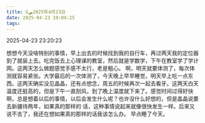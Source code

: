 ```yaml
---
title: G🛹2025年4月23日
date: 2025-04-23 19:04:25
tags:
---
```


2025-04-23 23:20:23

想想今天没啥特别的事情，早上出去的时候找到我的自行车，再过两天我的定位器到了就装上去。吃完饭去上心理课的教室，然后就是学数学，下午在教室学了学计网。这两天怎么做题感觉手感不太行，老是粗心。
啊，明天就要体测了，每次体测就容易紧张。大学最后的一次体测了，今天晚上早早睡觉，明天早上吃一点东西。这两天确实没见晶晶，还有点想念，周五的时候再次一起去看牙。这两天白天温度还挺高的，但是下午一直刮风，到了晚上温度就下来了。感觉时间过得好快啊，总是想着以后的事情，以后会发生什么呢？也许没什么好想的，但是晶晶说要去新疆待两年，如果真的那样的 话，这种事情说起来就像很快发生一样。后来又说不去了，我还在想如果真的那样的话我该怎么办。
早点睡了今天。
